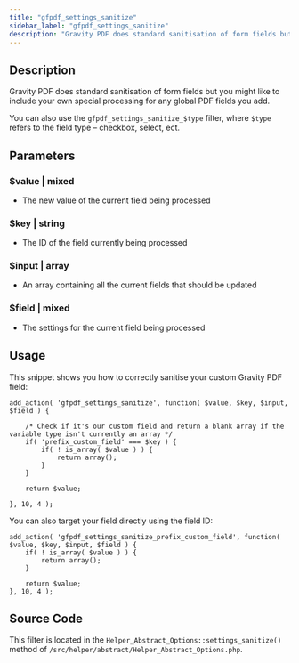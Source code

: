 ```yaml
---
title: "gfpdf_settings_sanitize"
sidebar_label: "gfpdf_settings_sanitize"
description: "Gravity PDF does standard sanitisation of form fields but you might like to include your own special processing for any fields you add. "
---
```


## Description 

Gravity PDF does standard sanitisation of form fields but you might like to include your own special processing for any global PDF fields you add. 

You can also use the `gfpdf_settings_sanitize_$type` filter, where `$type` refers to the field type – checkbox, select, ect. 

## Parameters 

### $value | mixed
*  The new value of the current field being processed

### $key | string
*  The ID of the field currently being processed

### $input | array
*  An array containing all the current fields that should be updated

### $field | mixed
*  The settings for the current field being processed

## Usage 

This snippet shows you how to correctly sanitise your custom Gravity PDF field: 

```
add_action( 'gfpdf_settings_sanitize', function( $value, $key, $input, $field ) {

	/* Check if it's our custom field and return a blank array if the variable type isn't currently an array */
	if( 'prefix_custom_field' === $key ) {
		if( ! is_array( $value ) ) {
			return array();
		}
	}

	return $value;

}, 10, 4 );
```

You can also target your field directly using the field ID:

```
add_action( 'gfpdf_settings_sanitize_prefix_custom_field', function( $value, $key, $input, $field ) {	
	if( ! is_array( $value ) ) {
		return array();
	}	

	return $value;
}, 10, 4 );
```

## Source Code 

This filter is located in the `Helper_Abstract_Options::settings_sanitize()` method of `/src/helper/abstract/Helper_Abstract_Options.php`.